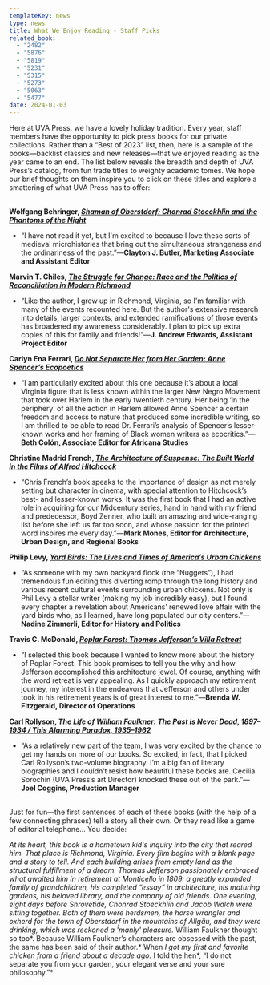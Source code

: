 ```yaml
---
templateKey: news
type: news
title: What We Enjoy Reading - Staff Picks
related_book:
  - "2482"
  - "5876"
  - "5819"
  - "5231"
  - "5315"
  - "5273"
  - "5063"
  - "5477"
date: 2024-01-03
---
```

Here at UVA Press, we have a lovely holiday tradition. Every year, staff members have the opportunity to pick press books for our private collections. Rather than a “Best of 2023” list, then, here is a sample of the books—backlist classics and new releases—that we enjoyed reading as the year came to an end. The list below reveals the breadth and depth of UVA Press’s catalog, from fun trade titles to weighty academic tomes. We hope our brief thoughts on them inspire you to click on these titles and explore a smattering of what UVA Press has to offer:

\
**Wolfgang Behringer, *[Shaman of Oberstdorf: Chonrad Stoeckhlin and the Phantoms of the Night](https://www.upress.virginia.edu/title/2482/)***

* “I have not read it yet, but I'm excited to because I love these sorts of medieval microhistories that bring out the simultaneous strangeness and the ordinariness of the past.”—**Clayton J. Butler, Marketing Associate and Assistant Editor**

**Marvin T. Chiles, *[The Struggle for Change: Race and the Politics of Reconciliation in Modern Richmond](https://www.upress.virginia.edu/title/5876/)***

* “Like the author, I grew up in Richmond, Virginia, so I'm familiar with many of the events recounted here. But the author's extensive research into details, larger contexts, and extended ramifications of those events has broadened my awareness considerably. I plan to pick up extra copies of this for family and friends!”—**J. Andrew Edwards, Assistant Project Editor**

**Carlyn Ena Ferrari, *[Do Not Separate Her from Her Garden: Anne Spencer’s Ecopoetics](https://www.upress.virginia.edu/title/5819/)***

* “I am particularly excited about this one because it’s about a local Virginia figure that is less known within the larger New Negro Movement that took over Harlem in the early twentieth century. Her being ‘in the periphery’ of all the action in Harlem allowed Anne Spencer a certain freedom and access to nature that produced some incredible writing, so I am thrilled to be able to read Dr. Ferrari’s analysis of Spencer’s lesser-known works and her framing of Black women writers as ecocritics.”—**Beth Colón, Associate Editor for Africana Studies**

**Christine Madrid French, *[The Architecture of Suspense: The Built World in the Films of Alfred Hitchcock](https://www.upress.virginia.edu/title/5231/)***

* “Chris French’s book speaks to the importance of design as not merely setting but character in cinema, with special attention to Hitchcock’s best- and lesser-known works. It was the first book that I had an active role in acquiring for our Midcentury series, hand in hand with my friend and predecessor, Boyd Zenner, who built an amazing and wide-ranging list before she left us far too soon, and whose passion for the printed word inspires me every day.”—**Mark Mones, Editor for Architecture, Urban Design, and Regional Books**

**Philip Levy, *[Yard Birds: The Lives and Times of America’s Urban Chickens](https://www.upress.virginia.edu/title/5315/)***

* “As someone with my own backyard flock (the “Nuggets”), I had tremendous fun editing this diverting romp through the long history and various recent cultural events surrounding urban chickens. Not only is Phil Levy a stellar writer (making my job incredibly easy), but I found every chapter a revelation about Americans’ renewed love affair with the yard birds who, as I learned, have long populated our city centers.”—**Nadine Zimmerli, Editor for History and Politics**

**Travis C. McDonald, *[Poplar Forest: Thomas Jefferson’s Villa Retreat](https://www.upress.virginia.edu/title/5273/)***

* “I selected this book because I wanted to know more about the history of Poplar Forest. This book promises to tell you the why and how Jefferson accomplished this architecture jewel. Of course, anything with the word retreat is very appealing. As I quickly approach my retirement journey, my interest in the endeavors that Jefferson and others under took in his retirement years is of great interest to me.”—**Brenda W. Fitzgerald, Director of Operations**

**Carl Rollyson, *[The Life of William Faulkner: The Past is Never Dead, 1897–1934 / This Alarming Paradox, 1935–1962](https://www.upress.virginia.edu/title/5063/)***

* “As a relatively new part of the team, I was very excited by the chance to get my hands on more of our books. So excited, in fact, that I picked Carl Rollyson’s two-volume biography. I’m a big fan of literary biographies and I couldn’t resist how beautiful these books are. Cecilia Sorochin (UVA Press’s art Director) knocked these out of the park.”—**Joel Coggins, Production Manager**

\
Just for fun—the first sentences of each of these books (with the help of a few connecting phrases) tell a story all their own. Or they read like a game of editorial telephone... You decide:

*At its heart, this book is a hometown kid's inquiry into the city that reared him. That place is Richmond, Virginia. Every film begins with a blank page and a story to tell. And each building arises from empty land as the structural fulfillment of a dream. Thomas Jefferson passionately embraced what awaited him in retirement at Monticello in 1809: a greatly expanded family of grandchildren, his completed “essay” in architecture, his maturing gardens, his beloved library, and the company of old friends. One evening, eight days before Shrovetide, Chonrad Stoeckhlin and Jacob Walch were sitting together. Both of them were herdsmen, the horse wrangler and oxherd for the town of Oberstdorf in the mountains of Allgäu, and they were drinking, which was reckoned a 'manly' pleasure.* William Faulkner thought so too*. Because William Faulkner’s characters are obsessed with the past, the same has been said of their author.* When *I got my first and favorite chicken from a friend about a decade ago.* I told the hen*, “I do not separate you from your garden, your elegant verse and your sure philosophy.”*